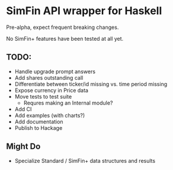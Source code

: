 # SimFin API wrapper for Haskell

Pre-alpha, expect frequent breaking changes.

No SimFin+ features have been tested at all yet.

## TODO:

* Handle upgrade prompt answers
* Add shares outstanding call
* Differentiate between ticker/id missing vs. time period missing
* Expose currency in Price data
* Move tests to test suite
  * Requres making an Internal module?
* Add CI
* Add examples (with charts?)
* Add documentation
* Publish to Hackage

## Might Do

* Specialize Standard / SimFin+ data structures and results
